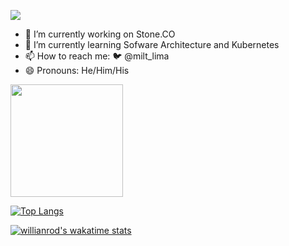 ![](https://komarev.com/ghpvc/?username=miltlima&color=red)
                 

- 🔭 I’m currently working on Stone.CO
- 🌱 I’m currently learning Sofware Architecture and Kubernetes
- 📫 How to reach me: 🐦 @milt_lima 
- 😄 Pronouns: He/Him/His

<img height="180em" src="https://github-readme-stats.vercel.app/api?username=miltlima&show_icons=true&hide_border=true&&count_private=true&include_all_commits=true" />

[![Top Langs](https://github-readme-stats.vercel.app/api/top-langs/?username=miltlima&layout=compact&hide_border=true)](https://github.com/miltlima/github-readme-stats)

[![willianrod's wakatime stats](https://github-readme-stats.vercel.app/api/wakatime?username=miltlima)](https://github.com/miltlima/github-readme-stats)



